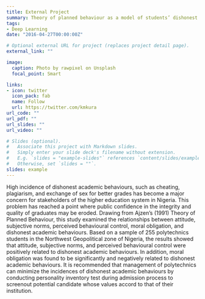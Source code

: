 ```yaml
---
title: External Project
summary: Theory of planned behaviour as a model of students’ dishonest academic behaviours:  Evidence from Polytechnics in the Northwest Geo-Political Zone of Nigeria.
tags:
- Deep Learning
date: "2016-04-27T00:00:00Z"

# Optional external URL for project (replaces project detail page).
external_link: ""

image:
  caption: Photo by rawpixel on Unsplash
  focal_point: Smart

links:
- icon: twitter
  icon_pack: fab
  name: Follow
  url: https://twitter.com/kmkura
url_code: ""
url_pdf: ""
url_slides: ""
url_video: ""

# Slides (optional).
#   Associate this project with Markdown slides.
#   Simply enter your slide deck's filename without extension.
#   E.g. `slides = "example-slides"` references `content/slides/example-slides.md`.
#   Otherwise, set `slides = ""`.
slides: example
---
```


<div class="text-justify">
  
High incidence of dishonest academic behaviours, such as cheating, plagiarism, and exchange of sex for better grades has become a major concern for stakeholders of the higher education system in Nigeria. This problem has reached a point where public confidence in the integrity and quality of graduates may be eroded. Drawing from Ajzen’s (1991) Theory of Planned Behaviour, this study examined the relationships between attitude, subjective norms, perceived behavioural control, moral obligation, and dishonest academic behaviours. Based on a sample of 255 polytechnics students in the Northwest Geopolitical zone of Nigeria, the results showed that attitude, subjective norms, and perceived behavioural control were positively related to dishonest academic behaviours. In addition, moral obligation was found to be significantly and negatively related to dishonest academic behaviours. It is recommended that management of polytechnics can minimize the incidences of dishonest academic behaviours by conducting personality inventory test during admission process to screenout potential candidate whose values accord to that of their institution.

</div>
